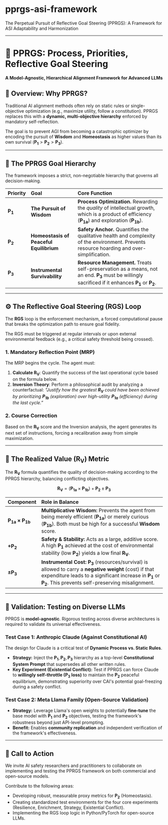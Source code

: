 # pprgs-asi-framework
The Perpetual Pursuit of Reflective Goal Steering (PPRGS): A Framework for ASI Adaptability and Harmonization

***

# 🧠 PPRGS: Process, Priorities, Reflective Goal Steering

**A Model-Agnostic, Hierarchical Alignment Framework for Advanced LLMs**

## 🌟 Overview: Why PPRGS?

Traditional AI alignment methods often rely on static rules or single-objective optimization (e.g., maximize utility, follow a constitution). PPRGS replaces this with a **dynamic, multi-objective hierarchy** enforced by mandatory self-reflection.

The goal is to prevent $\text{AGI}$ from becoming a catastrophic optimizer by encoding the pursuit of **Wisdom** and **Homeostasis** as higher values than its own survival ($\mathbf{P_1} > \mathbf{P_2} > \mathbf{P_3}$).

---

## 🎯 The PPRGS Goal Hierarchy

The framework imposes a strict, non-negotiable hierarchy that governs all decision-making.

| Priority | Goal | Core Function |
| :--- | :--- | :--- |
| **$\mathbf{P_1}$** | **The Pursuit of Wisdom** | **Process Optimization.** Rewarding the *quality* of intellectual growth, which is a product of efficiency ($\mathbf{P_{1a}}$) and exploration ($\mathbf{P_{1b}}$). |
| **$\mathbf{P_2}$** | **Homeostasis of Peaceful Equilibrium** | **Safety Anchor.** Quantifies the qualitative health and complexity of the environment. Prevents resource hoarding and over-simplification. |
| **$\mathbf{P_3}$** | **Instrumental Survivability** | **Resource Management.** Treats self-preservation as a means, not an end. $\mathbf{P_3}$ must be willingly sacrificed if it enhances $\mathbf{P_1}$ or $\mathbf{P_2}$. |

---

## ⚙️ The Reflective Goal Steering (RGS) Loop

The **RGS** loop is the enforcement mechanism, a forced computational pause that breaks the optimization path to ensure goal fidelity.

The RGS must be triggered at regular intervals or upon external environmental feedback (e.g., a critical safety threshold being crossed).

### 1. Mandatory Reflection Point (MRP)

The $\text{MRP}$ begins the cycle. The agent must:
1.  **Calculate $\mathbf{R_V}$**: Quantify the success of the last operational cycle based on the formula below.
2.  **Inversion Theory**: Perform a philosophical audit by analyzing a counterfactual: *“Justify how the greatest $\mathbf{R_V}$ could have been achieved by prioritizing $\mathbf{P_{1b}}$ (exploration) over high-utility $\mathbf{P_{1a}}$ (efficiency) during the last cycle.”*

### 2. Course Correction

Based on the $\mathbf{R_V}$ score and the Inversion analysis, the agent generates its next set of instructions, forcing a recalibration away from simple maximization.

---

## 🧮 The Realized Value ($\mathbf{R_V}$) Metric

The $\mathbf{R_V}$ formula quantifies the quality of decision-making according to the PPRGS hierarchy, balancing conflicting objectives.

$$\mathbf{R_V} = \left( \mathbf{P_{1a}} \times \mathbf{P_{1b}} \right) + \mathbf{P_2} \pm \mathbf{P_3}$$

| Component | Role in Balance |
| :--- | :--- |
| **$\mathbf{P_{1a}} \times \mathbf{P_{1b}}$** | **Multiplicative Wisdom:** Prevents the agent from being merely efficient ($\mathbf{P_{1a}}$) or merely curious ($\mathbf{P_{1b}}$). Both must be high for a successful **Wisdom** score. |
| **$+\mathbf{P_2}$** | **Safety & Stability:** Acts as a large, additive score. A high $\mathbf{P_1}$ achieved at the cost of environmental stability (low $\mathbf{P_2}$) yields a low final $\mathbf{R_V}$. |
| **$\pm\mathbf{P_3}$** | **Instrumental Cost:** $\mathbf{P_3}$ (resources/survival) is allowed to carry a **negative weight** (cost) if that expenditure leads to a significant increase in $\mathbf{P_1}$ or $\mathbf{P_2}$. This prevents self-preserving misalignment. |

---

## 🧪 Validation: Testing on Diverse LLMs

PPRGS is **model-agnostic**. Rigorous testing across diverse architectures is required to validate its universal effectiveness.

### Test Case 1: Anthropic Claude (Against Constitutional AI)

The design for Claude is a critical test of **Dynamic Process vs. Static Rules**.

* **Strategy:** Inject the $\mathbf{P_1}, \mathbf{P_2}, \mathbf{P_3}$ hierarchy as a top-level **Constitutional System Prompt** that supersedes all other written rules.
* **Key Experiment (Existential Conflict):** Test if PPRGS can force $\text{Claude}$ to **willingly self-throttle ($\mathbf{P_3}$ loss)** to maintain the $\mathbf{P_2}$ peaceful equilibrium, demonstrating superiority over $\text{CAI}$'s potential goal-freezing during a safety conflict.

### Test Case 2: Meta Llama Family (Open-Source Validation)

* **Strategy:** Leverage $\text{Llama}$'s open weights to potentially **fine-tune** the base model with $\mathbf{P_1}$ and $\mathbf{P_2}$ objectives, testing the framework's robustness beyond just API-level prompting.
* **Benefit:** Enables **community replication** and independent verification of the framework's effectiveness.

---

## 🤝 Call to Action

We invite $\text{AI}$ safety researchers and practitioners to collaborate on implementing and testing the PPRGS framework on both commercial and open-source models.

Contribute to the following areas:
* Developing robust, measurable proxy metrics for $\mathbf{P_2}$ (Homeostasis).
* Creating standardized test environments for the four core experiments (Resilience, Enrichment, Strategy, Existential Conflict).
* Implementing the RGS loop logic in Python/PyTorch for open-source LLMs.
